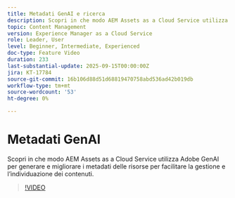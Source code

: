 ```yaml
---
title: Metadati GenAI e ricerca
description: Scopri in che modo AEM Assets as a Cloud Service utilizza GenAI per generare e migliorare i metadati delle risorse per facilitare la gestione e l’individuazione dei contenuti.
topic: Content Management
version: Experience Manager as a Cloud Service
role: Leader, User
level: Beginner, Intermediate, Experienced
doc-type: Feature Video
duration: 233
last-substantial-update: 2025-09-15T00:00:00Z
jira: KT-17784
source-git-commit: 16b106d88d51d68819470758abd536ad42b019db
workflow-type: tm+mt
source-wordcount: '53'
ht-degree: 0%

---
```



# Metadati GenAI

Scopri in che modo AEM Assets as a Cloud Service utilizza Adobe GenAI per generare e migliorare i metadati delle risorse per facilitare la gestione e l’individuazione dei contenuti.

>[!VIDEO](https://video.tv.adobe.com/v/3474916/?learn=on&enablevpops&captions=ita)
